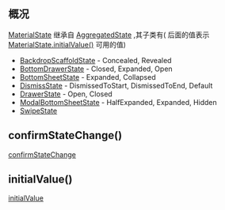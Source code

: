 ## 概况

[MaterialState](/API/UI/Compose/State/MaterialState/README.md)
继承自 [AggregatedState](/API/UI/Compose/State/AggregatedState/README.md) ,其子类有(
后面的值表示 [MaterialState.initialValue()](/API/UI/Compose/State/MaterialState/README.md?id=initialValue) 可用的值)

+ [BackdropScaffoldState](/API/UI/Compose/State/BackdropScaffoldState/README.md) - Concealed, Revealed
+ [BottomDrawerState](/API/UI/Compose/State/BottomDrawerState/README.md) - Closed, Expanded, Open
+ [BottomSheetState](/API/UI/Compose/State/BottomSheetState/README.md) - Expanded, Collapsed
+ [DismissState](/API/UI/Compose/State/DismissState/README.md) - DismissedToStart, DismissedToEnd, Default
+ [DrawerState](/API/UI/Compose/State/DrawerState/README.md) - Open, Closed
+ [ModalBottomSheetState](/API/UI/Compose/State/ModalBottomSheetState/README.md) - HalfExpanded, Expanded,
  Hidden
+ [SwipeState](/API/UI/Compose/State/SwipeState/README.md)

## confirmStateChange()

[confirmStateChange](confirmStateChange.md ":include")

## initialValue()

[initialValue](initialValue.md ":include")